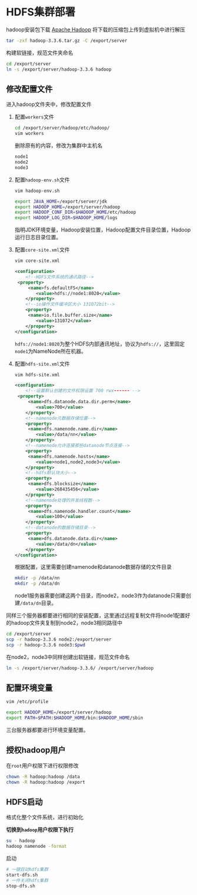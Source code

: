 # HDFS集群部署



hadoop安装包下载 [Apache Hadoop](https://hadoop.apache.org/releases.html) 将下载的压缩包上传到虚拟机中进行解压

```sh
tar -zxf hadoop-3.3.6.tar.gz -C /export/server
```

构建软链接，规范文件夹命名

```sh
cd /export/server
ln -s /export/server/hadoop-3.3.6 hadoop
```





## 修改配置文件

进入hadoop文件夹中，修改配置文件

1. 配置`workers`文件

   ```sh
   cd /export/server/hadoop/etc/hadoop/
   vim workers
   ```

   删除原有的内容，修改为集群中主机名

   ```tex
   node1
   node2
   node3
   ```

2. 配置`hadoop-env.sh`文件

   ```sh
   vim hadoop-env.sh
   ```

   ```sh
   export JAVA_HOME=/export/server/jdk
   export HADOOP_HOME=/export/server/hadoop
   export HADOOP_CONF_DIR=$HADOOP_HOME/etc/hadoop
   export HADOOP_LOG_DIR=$HADOOP_HOME/logs
   ```

   指明JDK环境变量，Hadoop安装位置，Hadoop配置文件目录位置，Hadoop运行日志目录位置。

3. 配置`core-site.xml`文件

   ```sh
   vim core-site.xml
   ```

   ```xml
   <configuration>
       <!--HDFS文件系统的通讯路径-->
   	<property>
       	<name>fs.defaultFS</name>
           <value>hdfs://node1:8020</value>
       </property>
       <!--io操作文件缓冲区大小 131072bit-->
       <property>
       	<name>io.file.buffer.size</name>
           <value>131072</value>
       </property>
   </configuration>
   ```

   `hdfs://node1:8020`为整个HDFS内部通讯地址，协议为`hdfs://`，这里固定`node1`为NameNode所在机器。

4. 配置`hdfs-site.xml`文件

   ```sh
   vim hdfs-site.xml
   ```

   ```xml
   <configuration>
       <!--设置默认创建的文件权限设置 700 rwx------ -->
   	<property>
       	<name>dfs.datanode.data.dir.perm</name>
           <value>700</value>
       </property>
       <!--namenode元数据存储位置-->
       <property>
       	<name>dfs.namenode.name.dir</name>
           <value>/data/nn</value>
       </property>
       <!--namenode允许连接那些datanode节点连接-->
       <property>
       	<name>dfs.namenode.hosts</name>
           <value>node1,node2,node3</value>
       </property>
       <!--hdfs默认块大小-->
       <property>
       	<name>dfs.blocksize</name>
           <value>268435456</value>
       </property>
       <!--namenode处理的并发线程数-->
       <property>
       	<name>dfs.namenode.handler.count</name>
           <value>100</value>
       </property>
       <!--datanode的数据存储目录-->
       <property>
       	<name>dfs.datanode.data.dir</name>
           <value>/data/dn</value>
       </property>
   </configuration>
   ```

   

   根据配置，这里需要创建namenode和datanode数据存储的文件目录

   ```sh
   mkdir -p /data/nn
   mkdir -p /data/dn
   ```

   node1服务器需要创建这两个目录，而node2，node3作为datanode只需要创建`/data/dn`目录。



同样三个服务器都要进行相同的安装配置，这里通过远程复制文件将node1配置好的hadoop文件夹复制到node2，node3相同路径中

```sh
cd /export/server
scp -r hadoop-3.3.6 node2:/export/server
scp -r hadoop-3.3.6 node3:$pwd
```

在node2，node3中同样创建出软链接，规范文件命名

```sh
ln -s /export/server/hadoop-3.3.6/ /export/server/hadoop
```



## 配置环境变量

```sh
vim /etc/profile
```

```sh
export HADOOP_HOME=/export/server/hadoop
export PATH=$PATH:$HADOOP_HOME/bin:$HADOOP_HOME/sbin
```

三台服务器都要进行环境变量配置。



## 授权hadoop用户

在`root`用户权限下进行权限修改

```sh
chown -R hadoop:hadoop /data
chown -R hadoop:hadoop /export
```



## HDFS启动

格式化整个文件系统，进行初始化

**切换到`hadoop`用户权限下执行**

```sh
su - hadoop
hadoop namenode -format
```

启动

```sh
# 一键启动hdfs集群
start-dfs.sh
# 一件关闭hdfs集群
stop-dfs.sh
```




